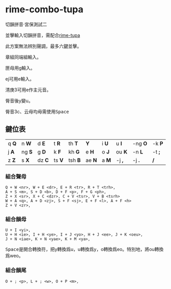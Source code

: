 # rime-combo-tupa

切韻拼音·宮保測試二

並擊輸入切韻拼音，需配合[rime-tupa](https://github.com/ayaka14732/rime-tupa)

此方案無法辨別聲調，最多六鍵並擊。

章組同端組輸入。

匣母用g輸入。

ej可用e輸入。

清庚3可用e作主元音。

脣音後y變u。

脣音3c、云母均毋需使用<kbd>Space</kbd>

## 鍵位表

|      |      |      |      |      |      |      |      |      |      | 
| ---- | ---- | ---- | ---- | ---- | ---- | ---- | ---- | ---- | ---- |
| q   **Q**| n   **W**| d   **E**| t   **R**| th  **T**|     **Y**| i   **U**| u   **I**|-ng  **O**|-k   **P**|
| j   **A**| ng  **S**| g   **D**| k   **F**| kh  **G**| e   **H**| o   **J**| ou  **K**|-n   **L**|-t   **;**|
| z   **Z**| s   **X**| dz  **C**| ts  **V**| tsh **B**| ae  **N**| a   **M**|-j   **,**|-j   **.**|     **/**|

### 組合聲母

    Q + W <nr>, W + E <dr>, E + R <tr>, R + T <trh>,
    A + S <m>, S + D <b>, D + F <p>, F + G <ph>,
    Z + X <sr>, X + C <dzr>, C + V <tsr>, V + B <tsrh>
    W + A <q>, A + D <zj>, S + F <sj>, E + F <l>, A + F <h>
    Z + V <zr>,

### 組合韻母

    U + I <yi>,
    U + H <ie>, I + H <ye>, I + J <yo>, H + J <ee>, J + K <oeu>,
    J + N <iae>, K + N <yae>, K + M <ya>,

<kbd>Space</kbd>是開合轉換符，把y轉換爲u，u轉換爲y，o轉換爲eo。特別地，將ou轉換爲weo。

### 組合韻尾

    O + ; <p>, L + ; <w>, O + P <m>,
